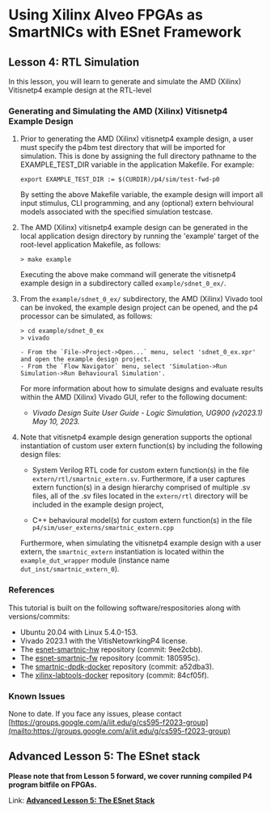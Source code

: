 # Using Xilinx Alveo FPGAs as SmartNICs with ESnet Framework

## Lesson 4: RTL Simulation

In this lesson, you will learn to generate and simulate the AMD (Xilinx) Vitisnetp4 example design at the RTL-level

### Generating and Simulating the AMD (Xilinx) Vitisnetp4 Example Design

1. Prior to generating the AMD (Xilinx) vitisnetp4 example design, a user must specify the p4bm test directory
that will be imported for simulation.  This is done by assigning the full directory pathname to the
EXAMPLE_TEST_DIR variable in the application Makefile. For example:

       export EXAMPLE_TEST_DIR := $(CURDIR)/p4/sim/test-fwd-p0

   By setting the above Makefile variable, the example design will import all input stimulus, CLI programming,
and any (optional) extern behvioural models associated with the specified simulation testcase.


2. The AMD (Xilinx) vitisnetp4 example design can be generated in the local application design directory by
running the 'example' target of the root-level application Makefile, as follows:

       > make example

   Executing the above make command will generate the vitisnetp4 example design in a subdirectory
called `example/sdnet_0_ex/`.


3. From the `example/sdnet_0_ex/` subdirectory, the AMD (Xilinx) Vivado tool can be invoked, the
example design project can be opened, and the p4 processor can be simulated, as follows:

       > cd example/sdnet_0_ex
       > vivado

       - From the `File->Project->Open...` menu, select 'sdnet_0_ex.xpr' and open the example design project.
       - From the `Flow Navigator` menu, select 'Simulation->Run Simulation->Run Behavioural Simulation'.

   For more information about how to simulate designs and evaluate results within the AMD (Xilinx) Vivado GUI,
refer to the following document:

   - *Vivado Design Suite User Guide - Logic Simulation, UG900 (v2023.1) May 10, 2023.*


4. Note that vitisnetp4 example design generation supports the optional instantiation of custom user extern
function(s) by including the following design files:

   - System Verilog RTL code for custom extern function(s) in the file `extern/rtl/smartnic_extern.sv`.
  Furthermore, if a user captures extern function(s) in a design hierarchy comprised of multiple .sv files,
  all of the .sv files located in the `extern/rtl` directory will be included in the example design project,

   - C++ behavioural model(s) for custom extern function(s) in the file `p4/sim/user_externs/smartnic_extern.cpp`

   Furthermore, when simulating the vitisnetp4 example design with a user extern, the `smartnic_extern`
instantiation is located within the `example_dut_wrapper` module (instance name `dut_inst/smartnic_extern_0`).

### References

This tutorial is built on the following software/respositories along with versions/commits:

- Ubuntu 20.04 with Linux 5.4.0-153.
- Vivado 2023.1 with the VitisNetowrkingP4 license.
- The [esnet-smartnic-hw](https://github.com/esnet/esnet-smartnic-hw) repository (commit: 9ee2cbb).
- The [esnet-smartnic-fw](https://github.com/esnet/esnet-smartnic-fw) repository (commit: 180595c).
- The [smartnic-dpdk-docker](https://github.com/esnet/smartnic-dpdk-docker) repository (commit: a52dba3).
- The [xilinx-labtools-docker](https://github.com/esnet/xilinx-labtools-docker) repository (commit: 84cf05f).

### Known Issues

None to date. If you face any issues, please contact [https://groups.google.com/a/iit.edu/g/cs595-f2023-group](mailto:https://groups.google.com/a/iit.edu/g/cs595-f2023-group)

## Advanced Lesson 5: The ESnet stack

**Please note that from Lesson 5 forward, we cover running compiled P4 program bitfile on FPGAs.**

Link: **[Advanced Lesson 5: The ESnet Stack](5-lesson5.md)**

